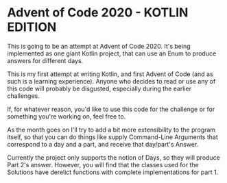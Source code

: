 # Advent of Code 2020 - KOTLIN EDITION
This is going to be an attempt at Advent of Code 2020. It's being implemented as
one giant Kotlin project, that can use an Enum to produce answers for different days.

This is my first attempt at writing Kotlin, and first Advent of Code (and as such is a learning experience). Anyone
who decides to read or use any of this code will probably be disgusted, especially during the earlier
challenges.

If, for whatever reason, you'd like to use this code for the challenge or for something you're working on, feel free to.

As the month goes on I'll try to add a bit more extensibility to the program itself, so that you can
do things like supply Command-Line Arguments that correspond to a day and a part, and receive that day/part's Answer.

Currently the project only supports the notion of Days, so they will produce Part 2's answer. However, you will find that
the classes used for the Solutions have derelict functions with complete implementations for part 1.
